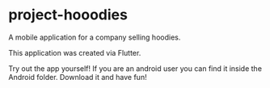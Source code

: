 # project-hooodies
A mobile application for a company selling hoodies.

This application was created via Flutter.

Try out the app yourself! If you are an android user you can find it inside the Android folder. Download it and have fun!